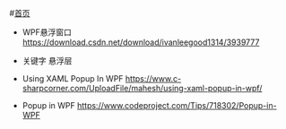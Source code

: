 #[首页](https://booksos.cn)

- WPF悬浮窗口 
https://download.csdn.net/download/ivanleegood1314/3939777

- 关键字 悬浮层

- Using XAML Popup In WPF
https://www.c-sharpcorner.com/UploadFile/mahesh/using-xaml-popup-in-wpf/

- Popup in WPF
https://www.codeproject.com/Tips/718302/Popup-in-WPF
